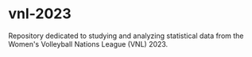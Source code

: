 # vnl-2023
Repository dedicated to studying and analyzing statistical data from the Women's Volleyball Nations League (VNL) 2023.
